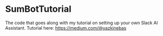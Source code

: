 # SumBotTutorial
The code that goes along with my tutorial on setting up your own Slack AI Assistant. Tutorial here: https://medium.com/@yazkinebas
